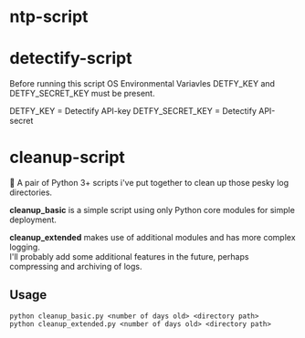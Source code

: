 # ntp-script

# detectify-script
Before running this script OS Environmental Variavles DETFY_KEY and DETFY_SECRET_KEY must be present.

DETFY_KEY = Detectify API-key
DETFY_SECRET_KEY = Detectify API-secret

# cleanup-script
:snake: A pair of Python 3+ scripts i've put together to clean up those pesky log directories.

**cleanup_basic** is a simple script using only Python core modules for simple deployment.

**cleanup_extended** makes use of additional modules and has more complex logging.<br>
I'll probably add some additional features in the future, perhaps compressing and archiving of logs.

## Usage
`python cleanup_basic.py <number of days old> <directory path>` <br>
`python cleanup_extended.py <number of days old> <directory path>` 
